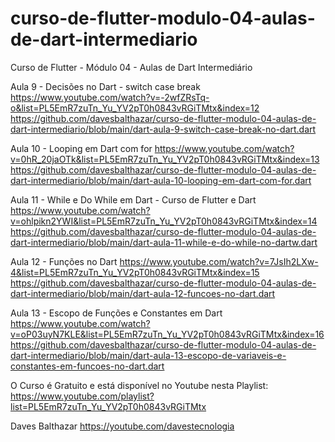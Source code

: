 # curso-de-flutter-modulo-04-aulas-de-dart-intermediario
Curso de Flutter - Módulo 04 - Aulas de Dart Intermediário

Aula 9 - Decisões no Dart - switch case break
https://www.youtube.com/watch?v=-2wfZRsTq-o&list=PL5EmR7zuTn_Yu_YV2pT0h0843vRGiTMtx&index=12
https://github.com/davesbalthazar/curso-de-flutter-modulo-04-aulas-de-dart-intermediario/blob/main/dart-aula-9-switch-case-break-no-dart.dart

Aula 10 - Looping em Dart com for
https://www.youtube.com/watch?v=0hR_20jaOTk&list=PL5EmR7zuTn_Yu_YV2pT0h0843vRGiTMtx&index=13
https://github.com/davesbalthazar/curso-de-flutter-modulo-04-aulas-de-dart-intermediario/blob/main/dart-aula-10-looping-em-dart-com-for.dart

Aula 11 - While e Do While em Dart - Curso de Flutter e Dart
https://www.youtube.com/watch?v=ohlpikn2YWI&list=PL5EmR7zuTn_Yu_YV2pT0h0843vRGiTMtx&index=14
https://github.com/davesbalthazar/curso-de-flutter-modulo-04-aulas-de-dart-intermediario/blob/main/dart-aula-11-while-e-do-while-no-dartw.dart

Aula 12 - Funções no Dart
https://www.youtube.com/watch?v=7JsIh2LXw-4&list=PL5EmR7zuTn_Yu_YV2pT0h0843vRGiTMtx&index=15
https://github.com/davesbalthazar/curso-de-flutter-modulo-04-aulas-de-dart-intermediario/blob/main/dart-aula-12-funcoes-no-dart.dart

Aula 13 - Escopo de Funções e Constantes em Dart
https://www.youtube.com/watch?v=oP03uyN7KLE&list=PL5EmR7zuTn_Yu_YV2pT0h0843vRGiTMtx&index=16
https://github.com/davesbalthazar/curso-de-flutter-modulo-04-aulas-de-dart-intermediario/blob/main/dart-aula-13-escopo-de-variaveis-e-constantes-em-funcoes-no-dart.dart

O Curso é Gratuito e está disponível no Youtube nesta Playlist: https://www.youtube.com/playlist?list=PL5EmR7zuTn_Yu_YV2pT0h0843vRGiTMtx

Daves Balthazar 
https://youtube.com/davestecnologia

